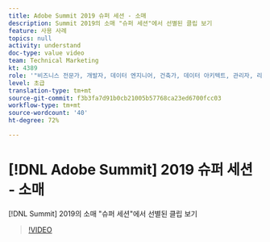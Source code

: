 ```yaml
---
title: Adobe Summit 2019 슈퍼 세션 - 소매
description: Summit 2019의 소매 "슈퍼 세션"에서 선별된 클립 보기
feature: 사용 사례
topics: null
activity: understand
doc-type: value video
team: Technical Marketing
kt: 4389
role: '"비즈니스 전문가, 개발자, 데이터 엔지니어, 건축가, 데이터 아키텍트, 관리자, 리더"'
level: 초급
translation-type: tm+mt
source-git-commit: f3b3fa7d91b0cb21005b57768ca23ed6700fcc03
workflow-type: tm+mt
source-wordcount: '40'
ht-degree: 72%

---
```



# [!DNL Adobe Summit] 2019 슈퍼 세션 - 소매

[!DNL Summit] 2019의 소매 &quot;슈퍼 세션&quot;에서 선별된 클립 보기

>[!VIDEO](https://video.tv.adobe.com/v/30549/?quality=12)

